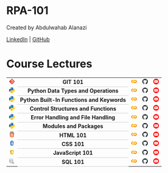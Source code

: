 # RPA-101

Created by Abdulwahab Alanazi

[LinkedIn](http://linkedin.com/in/abdulwahabdev) | [GitHub](https://github.com/AbdulwahabDev)

# Course Lectures
 
<table style="width:100%;"> 
    <tr>
        <td><img src="assets/git.png" width="15" height ="15" alt="GitHub"></td>
        <td style="text-align:center; font-weight:bold; border-bottom: 1px solid #ccc;">GIT 101</td>
        <td><a href="https://colab.research.google.com/github/TrainingRepositories/RPA-101/blob/main/GIT%20101/GIT.ipynb"><img src="assets/gc.png" width="15" height ="15" alt="Google Colab"></a></td>
        <td><a href="https://github.com/TrainingRepositories/RPA-101/blob/main/GIT%20101/GIT.ipynb"><img src="assets/gh.png" width="15" height ="15" alt="GitHub"></a></td>
        <td><a href="#"><img src="assets/yt.png" width="15" height ="15" alt="YouTube"></a></td>
    </tr> 
    <tr>
        <td><img src="assets/py.png" width="15" height ="15" alt="Python"></td>
        <td style="text-align:center; font-weight:bold; border-bottom: 1px solid #ccc;">Python Data Types and Operations</td>
        <td><a href="https://colab.research.google.com/github/TrainingRepositories/RPA-101/blob/main/PYTHON%20101/1%20Python_Data_Types_and_Operations/Python_Data_Types_and_Operations.ipynb"><img src="assets/gc.png" width="15" height ="15" alt="Google Colab"></a></td>
        <td><a href="https://github.com/TrainingRepositories/RPA-101/blob/main/PYTHON%20101/1%20Python_Data_Types_and_Operations/Python_Data_Types_and_Operations.ipynb"><img src="assets/gh.png" width="15" height ="15" alt="GitHub"></a></td>
        <td><a href="#"><img src="assets/yt.png" width="15" height ="15" alt="YouTube"></a></td>
    </tr>
    <tr>
        <td><img src="assets/py.png" width="15" height ="15" alt="Python"></td>
        <td style="text-align:center; font-weight:bold; border-bottom: 1px solid #ccc;">Python Built-In Functions and Keywords</td>
        <td><a href="https://colab.research.google.com/github/TrainingRepositories/RPA-101/blob/main/PYTHON%20101/2%20Python%20BuiltIn%20Functions%20Keywords/Python_BuiltIn_Functions_Keywords.ipynb"><img src="assets/gc.png" width="15" height ="15" alt="Google Colab"></a></td>
        <td><a href="https://github.com/TrainingRepositories/RPA-101/blob/main/PYTHON%20101/2%20Python%20BuiltIn%20Functions%20Keywords/Python_BuiltIn_Functions_Keywords.ipynb"><img src="assets/gh.png" width="15" height ="15" alt="GitHub"></a></td>
        <td><a href="#"><img src="assets/yt.png" width="15" height ="15" alt="YouTube"></a></td>
    </tr>
    <tr>
        <td><img src="assets/py.png" width="15" height ="15" alt="Python"></td>
        <td style="text-align:center; font-weight:bold; border-bottom: 1px solid #ccc;">Control Structures and Functions</td>
        <td><a href="https://colab.research.google.com/github/TrainingRepositories/RPA-101/blob/main/PYTHON%20101/3%20%20Control%20Structures%20and%20Functions/Control%20Structures%20and%20Functions.ipynb"><img src="assets/gc.png" width="15" height ="15" alt="Google Colab"></a></td>
        <td><a href="https://github.com/TrainingRepositories/RPA-101/blob/main/PYTHON%20101/3%20%20Control%20Structures%20and%20Functions/Control%20Structures%20and%20Functions.ipynb"><img src="assets/gh.png" width="15" height ="15" alt="GitHub"></a></td>
        <td><a href="#"><img src="assets/yt.png" width="15" height ="15" alt="YouTube"></a></td>
    </tr>
    <tr>
        <td><img src="assets/py.png" width="15" height ="15" alt="Python"></td>
        <td style="text-align:center; font-weight:bold; border-bottom: 1px solid #ccc;">Error Handling and File Handling</td>
        <td><a href="https://colab.research.google.com/github/TrainingRepositories/RPA-101/blob/main/PYTHON%20101/4%20Error%20Handling%20and%20File%20Handling%20/Error%20Handling%20and%20File%20Handling.ipynb "><img src="assets/gc.png" width="15" height ="15" alt="Google Colab"></a></td>
        <td><a href="https://github.com/TrainingRepositories/RPA-101/blob/main/PYTHON%20101/4%20Error%20Handling%20and%20File%20Handling%20/Error%20Handling%20and%20File%20Handling.ipynb"><img src="assets/gh.png" width="15" height ="15" alt="GitHub"></a></td>
        <td><a href="#"><img src="assets/yt.png" width="15" height ="15" alt="YouTube"></a></td>
    </tr>
    <tr>
        <td><img src="assets/py.png" width="15" height ="15" alt="Python"></td>
        <td style="text-align:center; font-weight:bold; border-bottom: 1px solid #ccc;">Modules and Packages</td>
        <td><a href="https://colab.research.google.com/github/TrainingRepositories/RPA-101/blob/main/PYTHON%20101/5%20Modules%20and%20Packages/Modules%20and%20Packages.ipynb"><img src="assets/gc.png" width="15" height ="15" alt="Google Colab"></a></td>
        <td><a href="https://github.com/TrainingRepositories/RPA-101/blob/main/PYTHON%20101/5%20Modules%20and%20Packages/Modules%20and%20Packages.ipynb"><img src="assets/gh.png" width="15" height ="15" alt="GitHub"></a></td>
        <td><a href="#"><img src="assets/yt.png" width="15" height ="15" alt="YouTube"></a></td>
    </tr>
    <tr>
        <td><img src="assets/html.png" width="15" height ="15" alt="HTML"></td>
        <td style="text-align:center; font-weight:bold; border-bottom: 1px solid #ccc;">HTML 101</td>
        <td><a href="https://colab.research.google.com/github/TrainingRepositories/RPA-101/blob/main/HTML%20-%20CSS%20-%20JAVASCRIPT/HTML%20101/HTML.ipynb"><img src="assets/gc.png" width="15" height ="15" alt="Google Colab"></a></td>
        <td><a href="https://github.com/TrainingRepositories/RPA-101/blob/main/HTML%20-%20CSS%20-%20JAVASCRIPT/HTML%20101/HTML.ipynb"><img src="assets/gh.png" width="15" height ="15" alt="GitHub"></a></td>
        <td><a href="#"><img src="assets/yt.png" width="15" height ="15" alt="YouTube"></a></td>
    </tr>
    <tr>
        <td><img src="assets/css.png" width="15" height ="15" alt="CSS"></td>
        <td style="text-align:center; font-weight:bold; border-bottom: 1px solid #ccc;">CSS 101</td>
        <td><a href="https://colab.research.google.com/github/TrainingRepositories/RPA-101/blob/main/HTML%20-%20CSS%20-%20JAVASCRIPT/CSS%20101/CSS.ipynb"><img src="assets/gc.png" width="15" height ="15" alt="Google Colab"></a></td>
        <td><a href="https://github.com/TrainingRepositories/RPA-101/blob/main/HTML%20-%20CSS%20-%20JAVASCRIPT/CSS%20101/CSS.ipynb"><img src="assets/gh.png" width="15" height ="15" alt="GitHub"></a></td>
        <td><a href="#"><img src="assets/yt.png" width="15" height ="15" alt="YouTube"></a></td>
    </tr>
    <tr>
        <td><img src="assets/js.png" width="15" height ="15" alt="JavaScript"></td>
        <td style="text-align:center; font-weight:bold; border-bottom: 1px solid #ccc;">JavaScript 101</td>
        <td><a href="https://colab.research.google.com/github/TrainingRepositories/RPA-101/blob/main/HTML%20-%20CSS%20-%20JAVASCRIPT/JAVASCRIPT%20101/JAVASCRIPT.ipynb"><img src="assets/gc.png" width="15" height ="15" alt="Google Colab"></a></td>
        <td><a href="https://github.com/TrainingRepositories/RPA-101/blob/main/HTML%20-%20CSS%20-%20JAVASCRIPT/JAVASCRIPT%20101/JAVASCRIPT.ipynb"><img src="assets/gh.png" width="15" height ="15" alt="GitHub"></a></td>
        <td><a href="#"><img src="assets/yt.png" width="15" height ="15" alt="YouTube"></a></td>
    </tr>
    <tr>
        <td><img src="assets/sql.png" width="15" height ="15" alt="SQL"></td>
        <td style="text-align:center; font-weight:bold; border-bottom: 1px solid #ccc;">SQL 101</td>
        <td><a href="https://colab.research.google.com/github/TrainingRepositories/RPA-101/blob/main/SQL%20101/SQL.ipynb"><img src="assets/gc.png" width="15" height ="15" alt="Google Colab"></a></td>
        <td><a href="https://github.com/TrainingRepositories/RPA-101/blob/main/SQL%20101/SQL.ipynb"><img src="assets/gh.png" width="15" height ="15" alt="GitHub"></a></td>
        <td><a href="#"><img src="assets/yt.png" width="15" height ="15" alt="YouTube"></a></td>
    </tr>
</table>

